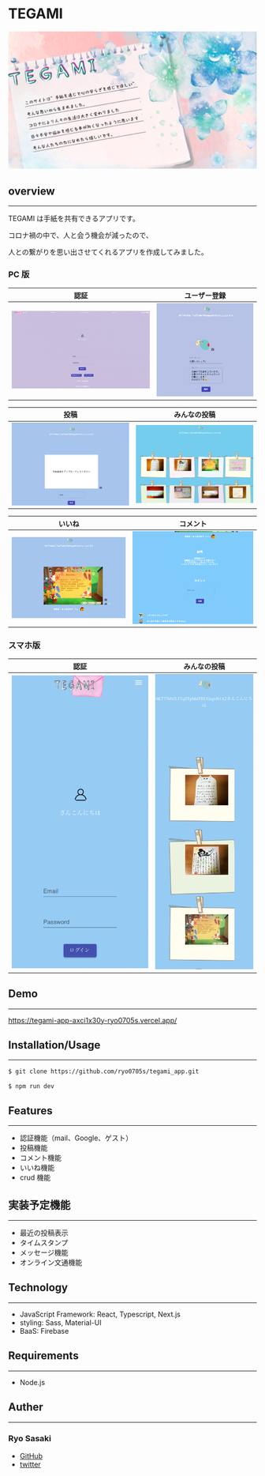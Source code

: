 # TEGAMI

![表紙](public/coverPage.png)

## overview

---

TEGAMI は手紙を共有できるアプリです。

コロナ禍の中で、人と会う機会が減ったので、

人との繋がりを思い出させてくれるアプリを作成してみました。

### PC 版

|                認証                |             ユーザー登録             |
| :--------------------------------: | :----------------------------------: |
| ![認証](public/authentication.png) | ![ユーザー情報](public/userInfo.png) |

|              投稿               |             みんなの投稿              |
| :-----------------------------: | :-----------------------------------: |
| ![新規投稿](public/newPost.png) | ![みんなの投稿](public/postLists.png) |

|               いいね               |              コメント              |
| :--------------------------------: | :--------------------------------: |
| ![いいね](public/likeFunction.png) | ![コメント](public/newComment.png) |

### スマホ版

|                   認証                   |                みんなの投稿                 |
| :--------------------------------------: | :-----------------------------------------: |
| ![認証](public/mobileAuthentication.png) | ![みんなの投稿](public/mobilePostLists.png) |

## Demo

---

https://tegami-app-axci1x30y-ryo0705s.vercel.app/

## Installation/Usage

---

```
$ git clone https://github.com/ryo0705s/tegami_app.git
```

```
$ npm run dev
```

## Features

---

- 認証機能（mail、Google、ゲスト）
- 投稿機能
- コメント機能
- いいね機能
- crud 機能

## 実装予定機能

---

- 最近の投稿表示
- タイムスタンプ
- メッセージ機能
- オンライン文通機能

## Technology

---

- JavaScript Framework: React, Typescript, Next.js
- styling: Sass, Material-UI
- BaaS: Firebase

## Requirements

---

- Node.js

## Auther

---

### Ryo Sasaki

- [GitHub](https://github.com/ryo0705s)
- [twitter](https://twitter.com/DwmGlory)
